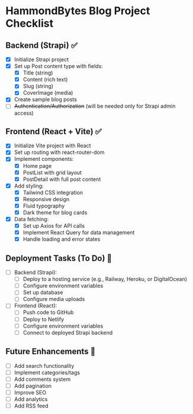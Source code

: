 # HammondBytes Blog Project Checklist

## Backend (Strapi) ✅
- [x] Initialize Strapi project
- [x] Set up Post content type with fields:
  - [x] Title (string)
  - [x] Content (rich text)
  - [x] Slug (string)
  - [x] CoverImage (media)
- [x] Create sample blog posts
- [ ] ~~Authentication/Authorization~~ (will be needed only for Strapi admin access)

## Frontend (React + Vite) ✅
- [x] Initialize Vite project with React
- [x] Set up routing with react-router-dom
- [x] Implement components:
  - [x] Home page
  - [x] PostList with grid layout
  - [x] PostDetail with full post content
- [x] Add styling:
  - [x] Tailwind CSS integration
  - [x] Responsive design
  - [x] Fluid typography
  - [x] Dark theme for blog cards
- [x] Data fetching:
  - [x] Set up Axios for API calls
  - [x] Implement React Query for data management
  - [x] Handle loading and error states

## Deployment Tasks (To Do) 🚀
- [ ] Backend (Strapi):
  - [ ] Deploy to a hosting service (e.g., Railway, Heroku, or DigitalOcean)
  - [ ] Configure environment variables
  - [ ] Set up database
  - [ ] Configure media uploads

- [ ] Frontend (React):
  - [ ] Push code to GitHub
  - [ ] Deploy to Netlify
  - [ ] Configure environment variables
  - [ ] Connect to deployed Strapi backend

## Future Enhancements 🎯
- [ ] Add search functionality
- [ ] Implement categories/tags
- [ ] Add comments system
- [ ] Add pagination
- [ ] Improve SEO
- [ ] Add analytics
- [ ] Add RSS feed
